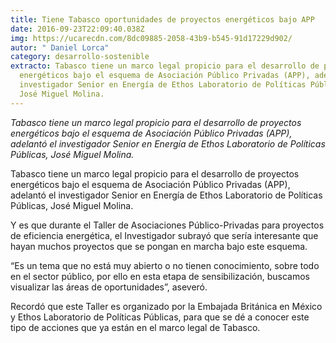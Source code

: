 ```yaml
---
title: Tiene Tabasco oportunidades de proyectos energéticos bajo APP
date: 2016-09-23T22:09:40.038Z
img: https://ucarecdn.com/8dc09885-2058-43b9-b545-91d17229d902/
autor: " Daniel Lorca"
category: desarrollo-sostenible
extracto: Tabasco tiene un marco legal propicio para el desarrollo de proyectos
  energéticos bajo el esquema de Asociación Público Privadas (APP), adelantó el
  investigador Senior en Energía de Ethos Laboratorio de Políticas Públicas,
  José Miguel Molina.
---
```

*Tabasco tiene un marco legal propicio para el desarrollo de proyectos energéticos bajo el esquema de Asociación Público Privadas (APP), adelantó el investigador Senior en Energía de Ethos Laboratorio de Políticas Públicas, José Miguel Molina.*

Tabasco tiene un marco legal propicio para el desarrollo de proyectos energéticos bajo el esquema de Asociación Público Privadas (APP), adelantó el investigador Senior en Energía de Ethos Laboratorio de Políticas Públicas, José Miguel Molina.

Y es que durante el Taller de Asociaciones Público-Privadas para proyectos de eficiencia energética, el Investigador subrayó que sería interesante que hayan muchos proyectos que se pongan en marcha bajo este esquema.

“Es un tema que no está muy abierto o no tienen conocimiento, sobre todo en el sector público, por ello en esta etapa de sensibilización, buscamos visualizar las áreas de oportunidades”, aseveró.

Recordó que este Taller es organizado por la Embajada Británica en México y Ethos Laboratorio de Políticas Públicas, para que se dé a conocer este tipo de acciones que ya están en el marco legal de Tabasco.